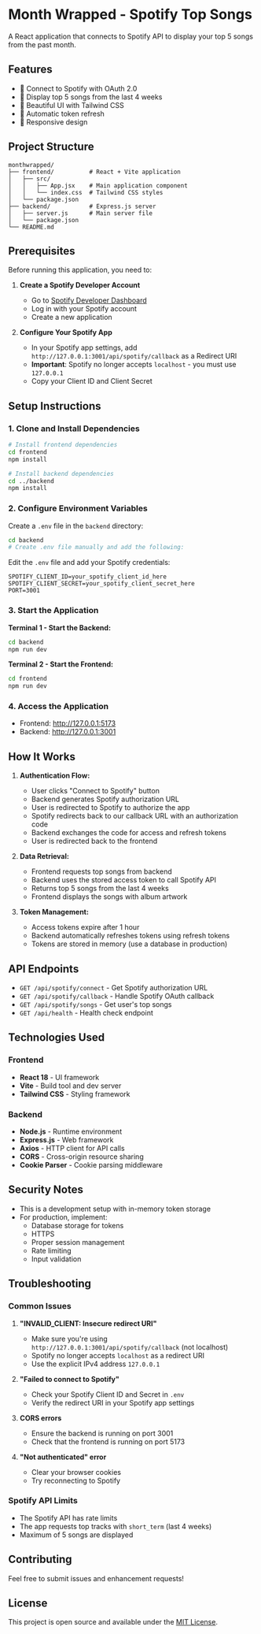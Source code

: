 # Month Wrapped - Spotify Top Songs

A React application that connects to Spotify API to display your top 5 songs from the past month.

## Features

- 🔗 Connect to Spotify with OAuth 2.0
- 🎵 Display top 5 songs from the last 4 weeks
- 🎨 Beautiful UI with Tailwind CSS
- 🔄 Automatic token refresh
- 📱 Responsive design

## Project Structure

```
monthwrapped/
├── frontend/          # React + Vite application
│   ├── src/
│   │   ├── App.jsx    # Main application component
│   │   └── index.css  # Tailwind CSS styles
│   └── package.json
├── backend/           # Express.js server
│   ├── server.js      # Main server file
│   └── package.json
└── README.md
```

## Prerequisites

Before running this application, you need to:

1. **Create a Spotify Developer Account**
   - Go to [Spotify Developer Dashboard](https://developer.spotify.com/dashboard)
   - Log in with your Spotify account
   - Create a new application

2. **Configure Your Spotify App**
   - In your Spotify app settings, add `http://127.0.0.1:3001/api/spotify/callback` as a Redirect URI
   - **Important**: Spotify no longer accepts `localhost` - you must use `127.0.0.1`
   - Copy your Client ID and Client Secret

## Setup Instructions

### 1. Clone and Install Dependencies

```bash
# Install frontend dependencies
cd frontend
npm install

# Install backend dependencies
cd ../backend
npm install
```

### 2. Configure Environment Variables

Create a `.env` file in the `backend` directory:

```bash
cd backend
# Create .env file manually and add the following:
```

Edit the `.env` file and add your Spotify credentials:

```env
SPOTIFY_CLIENT_ID=your_spotify_client_id_here
SPOTIFY_CLIENT_SECRET=your_spotify_client_secret_here
PORT=3001
```

### 3. Start the Application

**Terminal 1 - Start the Backend:**
```bash
cd backend
npm run dev
```

**Terminal 2 - Start the Frontend:**
```bash
cd frontend
npm run dev
```

### 4. Access the Application

- Frontend: http://127.0.0.1:5173
- Backend: http://127.0.0.1:3001

## How It Works

1. **Authentication Flow:**
   - User clicks "Connect to Spotify" button
   - Backend generates Spotify authorization URL
   - User is redirected to Spotify to authorize the app
   - Spotify redirects back to our callback URL with an authorization code
   - Backend exchanges the code for access and refresh tokens
   - User is redirected back to the frontend

2. **Data Retrieval:**
   - Frontend requests top songs from backend
   - Backend uses the stored access token to call Spotify API
   - Returns top 5 songs from the last 4 weeks
   - Frontend displays the songs with album artwork

3. **Token Management:**
   - Access tokens expire after 1 hour
   - Backend automatically refreshes tokens using refresh tokens
   - Tokens are stored in memory (use a database in production)

## API Endpoints

- `GET /api/spotify/connect` - Get Spotify authorization URL
- `GET /api/spotify/callback` - Handle Spotify OAuth callback
- `GET /api/spotify/songs` - Get user's top songs
- `GET /api/health` - Health check endpoint

## Technologies Used

### Frontend
- **React 18** - UI framework
- **Vite** - Build tool and dev server
- **Tailwind CSS** - Styling framework

### Backend
- **Node.js** - Runtime environment
- **Express.js** - Web framework
- **Axios** - HTTP client for API calls
- **CORS** - Cross-origin resource sharing
- **Cookie Parser** - Cookie parsing middleware

## Security Notes

- This is a development setup with in-memory token storage
- For production, implement:
  - Database storage for tokens
  - HTTPS
  - Proper session management
  - Rate limiting
  - Input validation

## Troubleshooting

### Common Issues

1. **"INVALID_CLIENT: Insecure redirect URI"**
   - Make sure you're using `http://127.0.0.1:3001/api/spotify/callback` (not localhost)
   - Spotify no longer accepts `localhost` as a redirect URI
   - Use the explicit IPv4 address `127.0.0.1`

2. **"Failed to connect to Spotify"**
   - Check your Spotify Client ID and Secret in `.env`
   - Verify the redirect URI in your Spotify app settings

3. **CORS errors**
   - Ensure the backend is running on port 3001
   - Check that the frontend is running on port 5173

4. **"Not authenticated" error**
   - Clear your browser cookies
   - Try reconnecting to Spotify

### Spotify API Limits

- The Spotify API has rate limits
- The app requests top tracks with `short_term` (last 4 weeks)
- Maximum of 5 songs are displayed

## Contributing

Feel free to submit issues and enhancement requests!

## License

This project is open source and available under the [MIT License](LICENSE). 